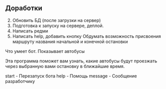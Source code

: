 ## Доработки

2. Обновить БД (после загрузки на сервер)
3. Подготовка к запуску на сервере, деплой.
4. Написать редми
5. Написать help, добавить кнопку
Обдумать возможность присвоения маршруту названия начальной и конечной остановки

Что умеет бот.
Показывает автобусы  

Эта программа поможет вам узнать, какие автобусы будут проезжать через выбранную вами остановку в ближайшие время.



start - Перезапуск бота
help - Помощь
message - Сообщение разработчику

